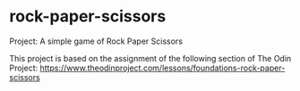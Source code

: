 # rock-paper-scissors
Project: A simple game of Rock Paper Scissors

This project is based on the assignment of the following section of The Odin Project:
https://www.theodinproject.com/lessons/foundations-rock-paper-scissors